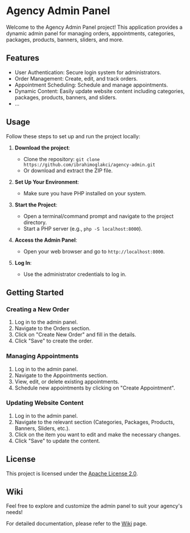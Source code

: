 # Agency Admin Panel

Welcome to the Agency Admin Panel project! This application provides a dynamic admin panel for managing orders, appointments, categories, packages, products, banners, sliders, and more.

## Features

- User Authentication: Secure login system for administrators.
- Order Management: Create, edit, and track orders.
- Appointment Scheduling: Schedule and manage appointments.
- Dynamic Content: Easily update website content including categories, packages, products, banners, and sliders.
- ...

## Usage

Follow these steps to set up and run the project locally:

1. **Download the project**:
   - Clone the repository: `git clone https://github.com/ibrahimoglakci/agency-admin.git`
   - Or download and extract the ZIP file.

2. **Set Up Your Environment**:
   - Make sure you have PHP installed on your system.

3. **Start the Project**:
   - Open a terminal/command prompt and navigate to the project directory.
   - Start a PHP server (e.g., `php -S localhost:8000`).

4. **Access the Admin Panel**:
   - Open your web browser and go to `http://localhost:8000`.

5. **Log In**:
   - Use the administrator credentials to log in.

## Getting Started

### Creating a New Order

1. Log in to the admin panel.
2. Navigate to the Orders section.
3. Click on "Create New Order" and fill in the details.
4. Click "Save" to create the order.

### Managing Appointments

1. Log in to the admin panel.
2. Navigate to the Appointments section.
3. View, edit, or delete existing appointments.
4. Schedule new appointments by clicking on "Create Appointment".

### Updating Website Content

1. Log in to the admin panel.
2. Navigate to the relevant section (Categories, Packages, Products, Banners, Sliders, etc.).
3. Click on the item you want to edit and make the necessary changes.
4. Click "Save" to update the content.

## License

This project is licensed under the [Apache License 2.0](https://www.apache.org/licenses/LICENSE-2.0).

## Wiki

Feel free to explore and customize the admin panel to suit your agency's needs!

For detailed documentation, please refer to the [Wiki](./docs/README.md) page.
